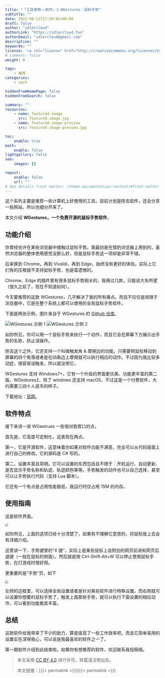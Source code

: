 ```yaml
---
title: "「工具推荐——软件」1.WGestures：鼠标手势"
subtitle: ""
date: 2022-08-11T17:20:02+08:00
draft: false
author: "idlercloud"
authorLink: "https://idlercloud.fun"
authorEmail: "idlercloud@gmail.com"
description: ""
keywords: ""
license: '<a rel="license" href="http://creativecommons.org/licenses/by/4.0/"><img alt="知识共享许可协议" style="border-width:0" src="https://i.creativecommons.org/l/by/4.0/88x31.png" /></a>'
# comment: false
weight: 0

tags:
    - 推荐
categories:
    - tech

hiddenFromHomePage: false
hiddenFromSearch: false

summary: ""
resources:
    - name: featured-image
      src: featured-image.jpg
    - name: featured-image-preview
      src: featured-image-preview.jpg

toc:
    enable: true
math:
    enable: false
lightgallery: false
seo:
    images: []

repost:
    enable: false
    url: ""
# See details front matter: /theme-documentation-content/#front-matter
---
```


这个系列主要是推荐一些计算机上好使用的工具。目前计划是除去软件，还会分享一些网站，所以也细分开来了。

本文介绍 **WGestures，一个免费开源的鼠标手势软件**。

<!--more-->

## 功能介绍

你曾经也许在某些浏览器中接触过鼠标手势。我最初是在猎豹浏览器上用到的，虽然浏览器的整体使用感觉没那么好，但是鼠标手势这一项却是非常不错。

后来换到 Chrome，再到 Vivaldi，再到 Edge，始终没有更好的体验。实际上它们有的压根就不支持鼠标手势，也是蛮遗憾的。

Chrome、Edge 的插件里有很多鼠标手势相关的，我用过几款，只能说大失所望（很久之前了，现在不知道如何）。

今天要推荐的这款 WGestures，几乎解决了我的所有痛点。而且不仅仅是局限于浏览器中，它是在整个系统上都可以使用的全局鼠标手势软件。

下面是两张示例，图片来自于 WGestures 的 [Github 仓库](https://github.com/yingDev/WGestures)。

![WGestures 示例 1](/images/WGestures_eg_1.gif)
![WGestures 示例 2](/images/WGestures_eg_2.gif)

如你所见，你可以用一个鼠标手势来执行一个动作，而且它会在屏幕下方展示出手势的名称，防止误操作。

除去这个之外，它还支持一个叫做触发角 & 摩擦边的功能。只需要把鼠标移动到屏幕的四个角落或者是在四条边上摩擦就可以执行相应的动作。不过因为我比较多动症，很容易误触发，所以就没用它。

WGestures 支持 Windows7+。它有一个升级的界面更优美、功能更丰富的第二版，WGestures2，除了 windows 还支持 macOS，不过这是一个付费软件，大约需要三四十人民币的样子。

下载地址：<a href="http://www.yingdev.com/projects/wgestures" target="_blank" rel="noopener">官网</a>。

## 软件特点

接下来讲一讲 WGestrues 一些很对我胃口的点。

首先是，它高度可定制化，这表现在两点。

第一，它是开源软件，这意味着你如果对软件功能不满意，完全可以从代码层面上进行自己的修改。它的源码是 C# 写的。

第二，设置丰富且简明。它可以设置的东西包括且不限于：开机运行、自动更新、是否显示手势名称和轨迹、轨迹颜色等等。手势触发的动作也可以自己选择，甚至可以让手势执行代码（支持 Lua 脚本）。

它还有一个有点是占用性能极低，我运行时仅占用 15M 的内存。

## 使用指南

这是软件界面。

<img src="/images/WGestures_appearance.png" style="zoom:60%;" />

如你所见，上面的选项已经十分清楚了，如果有不理解它意思的，将鼠标放上去会有详细介绍。

这里讲一下，手势键里的“X 键”，实际上是某些鼠标上会附加的网页前进和网页后退键（一般在鼠标的侧面）。然后就是按 Ctrl-Shift-Alt+W 可以停止使用鼠标手势，在打游戏时很好用。

更重要的是“手势”页，如下

<img src="/images/WGestures_gesture_page.png" style="zoom:60%;" />

左侧的边框里，可以选择全局设置或者是针对某些软件进行特殊设置。而右侧就可以设置你想要的鼠标手势了，触发上面那些手势，就可以执行下面设置的相应动作，可以看到功能极其丰富。

## 总结

这款软件给我带来了不少的助力，算是提高了一些工作效率吧，而且它简单易用的设置实在深得我心，可以说是我最喜欢的软件之一了。

第一期软件介绍到此结束啦。如果你有想推荐的软件，欢迎联系我投稿哦。

> 本文采用 [CC BY 4.0](http://creativecommons.org/licenses/by/4.0/) 进行许可，转载请注明出处。
>
> 本文链接：[{{< permalink >}}]({{< permalink >}})
